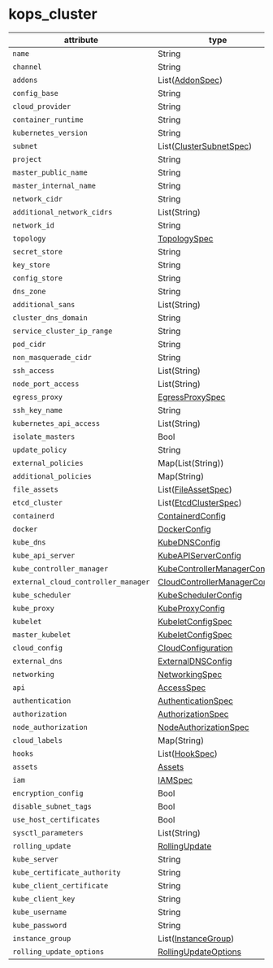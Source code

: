 # kops_cluster

| attribute | type | optional | required | computed |
| --- | --- | --- | --- | --- |
| `name` | String | :white_check_mark: |  |  |
| `channel` | String |  | :white_check_mark: |  |
| `addons` | List([AddonSpec](./AddonSpec.generated.md)) |  | :white_check_mark: |  |
| `config_base` | String |  | :white_check_mark: | :white_check_mark: |
| `cloud_provider` | String | :white_check_mark: |  |  |
| `container_runtime` | String |  | :white_check_mark: |  |
| `kubernetes_version` | String |  | :white_check_mark: |  |
| `subnet` | List([ClusterSubnetSpec](./ClusterSubnetSpec.generated.md)) | :white_check_mark: |  |  |
| `project` | String |  | :white_check_mark: |  |
| `master_public_name` | String |  | :white_check_mark: | :white_check_mark: |
| `master_internal_name` | String |  | :white_check_mark: | :white_check_mark: |
| `network_cidr` | String |  | :white_check_mark: | :white_check_mark: |
| `additional_network_cidrs` | List(String) |  | :white_check_mark: |  |
| `network_id` | String | :white_check_mark: |  |  |
| `topology` | [TopologySpec](./TopologySpec.generated.md) | :white_check_mark: |  |  |
| `secret_store` | String |  | :white_check_mark: |  |
| `key_store` | String |  | :white_check_mark: |  |
| `config_store` | String |  | :white_check_mark: |  |
| `dns_zone` | String |  | :white_check_mark: |  |
| `additional_sans` | List(String) |  | :white_check_mark: |  |
| `cluster_dns_domain` | String |  | :white_check_mark: |  |
| `service_cluster_ip_range` | String |  | :white_check_mark: |  |
| `pod_cidr` | String |  | :white_check_mark: |  |
| `non_masquerade_cidr` | String |  | :white_check_mark: | :white_check_mark: |
| `ssh_access` | List(String) |  | :white_check_mark: |  |
| `node_port_access` | List(String) |  | :white_check_mark: |  |
| `egress_proxy` | [EgressProxySpec](./EgressProxySpec.generated.md) |  | :white_check_mark: |  |
| `ssh_key_name` | String |  | :white_check_mark: |  |
| `kubernetes_api_access` | List(String) |  | :white_check_mark: |  |
| `isolate_masters` | Bool |  | :white_check_mark: |  |
| `update_policy` | String |  | :white_check_mark: |  |
| `external_policies` | Map(List(String)) |  | :white_check_mark: |  |
| `additional_policies` | Map(String) |  | :white_check_mark: |  |
| `file_assets` | List([FileAssetSpec](./FileAssetSpec.generated.md)) |  | :white_check_mark: |  |
| `etcd_cluster` | List([EtcdClusterSpec](./EtcdClusterSpec.generated.md)) | :white_check_mark: |  |  |
| `containerd` | [ContainerdConfig](./ContainerdConfig.generated.md) |  | :white_check_mark: |  |
| `docker` | [DockerConfig](./DockerConfig.generated.md) |  | :white_check_mark: |  |
| `kube_dns` | [KubeDNSConfig](./KubeDNSConfig.generated.md) |  | :white_check_mark: |  |
| `kube_api_server` | [KubeAPIServerConfig](./KubeAPIServerConfig.generated.md) |  | :white_check_mark: |  |
| `kube_controller_manager` | [KubeControllerManagerConfig](./KubeControllerManagerConfig.generated.md) |  | :white_check_mark: |  |
| `external_cloud_controller_manager` | [CloudControllerManagerConfig](./CloudControllerManagerConfig.generated.md) |  | :white_check_mark: |  |
| `kube_scheduler` | [KubeSchedulerConfig](./KubeSchedulerConfig.generated.md) |  | :white_check_mark: |  |
| `kube_proxy` | [KubeProxyConfig](./KubeProxyConfig.generated.md) |  | :white_check_mark: |  |
| `kubelet` | [KubeletConfigSpec](./KubeletConfigSpec.generated.md) |  | :white_check_mark: |  |
| `master_kubelet` | [KubeletConfigSpec](./KubeletConfigSpec.generated.md) |  | :white_check_mark: |  |
| `cloud_config` | [CloudConfiguration](./CloudConfiguration.generated.md) |  | :white_check_mark: |  |
| `external_dns` | [ExternalDNSConfig](./ExternalDNSConfig.generated.md) |  | :white_check_mark: |  |
| `networking` | [NetworkingSpec](./NetworkingSpec.generated.md) | :white_check_mark: |  |  |
| `api` | [AccessSpec](./AccessSpec.generated.md) |  | :white_check_mark: |  |
| `authentication` | [AuthenticationSpec](./AuthenticationSpec.generated.md) |  | :white_check_mark: |  |
| `authorization` | [AuthorizationSpec](./AuthorizationSpec.generated.md) |  | :white_check_mark: |  |
| `node_authorization` | [NodeAuthorizationSpec](./NodeAuthorizationSpec.generated.md) |  | :white_check_mark: |  |
| `cloud_labels` | Map(String) |  | :white_check_mark: |  |
| `hooks` | List([HookSpec](./HookSpec.generated.md)) |  | :white_check_mark: |  |
| `assets` | [Assets](./Assets.generated.md) |  | :white_check_mark: |  |
| `iam` | [IAMSpec](./IAMSpec.generated.md) |  | :white_check_mark: | :white_check_mark: |
| `encryption_config` | Bool |  | :white_check_mark: |  |
| `disable_subnet_tags` | Bool |  | :white_check_mark: |  |
| `use_host_certificates` | Bool |  | :white_check_mark: |  |
| `sysctl_parameters` | List(String) |  | :white_check_mark: |  |
| `rolling_update` | [RollingUpdate](./RollingUpdate.generated.md) |  | :white_check_mark: |  |
| `kube_server` | String |  |  | :white_check_mark: |
| `kube_certificate_authority` | String |  |  | :white_check_mark: |
| `kube_client_certificate` | String |  |  | :white_check_mark: |
| `kube_client_key` | String |  |  | :white_check_mark: |
| `kube_username` | String |  |  | :white_check_mark: |
| `kube_password` | String |  |  | :white_check_mark: |
| `instance_group` | List([InstanceGroup](./InstanceGroup.generated.md)) | :white_check_mark: |  |  |
| `rolling_update_options` | [RollingUpdateOptions](./RollingUpdateOptions.generated.md) |  | :white_check_mark: |  |

